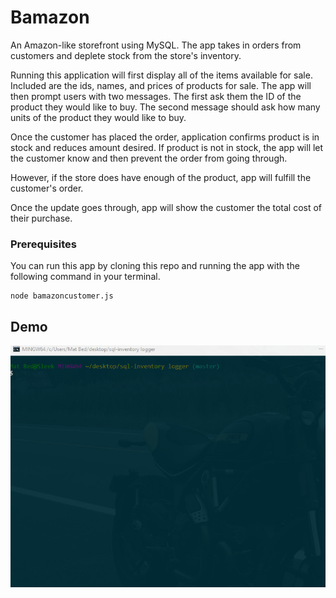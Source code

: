 # Bamazon

An Amazon-like storefront using MySQL. The app takes in orders from customers and deplete stock from the store's inventory.

Running this application will first display all of the items available for sale. Included are the ids, names, and prices of products for sale.
The app will then prompt users with two messages.
The first ask them the ID of the product they would like to buy.
The second message should ask how many units of the product they would like to buy.

Once the customer has placed the order, application confirms product is in stock and reduces amount desired.
If product is not in stock, the app will let the customer know and then prevent the order from going through.

However, if the store does have enough of the product, app will fulfill the customer's order.

Once the update goes through, app will show the customer the total cost of their purchase.

### Prerequisites
You can run this app by cloning this repo and running the app with the following command in your terminal. 

```
node bamazoncustomer.js
```


## Demo
![app screenshot](SQLInventoryLoggerGIF.gif)
